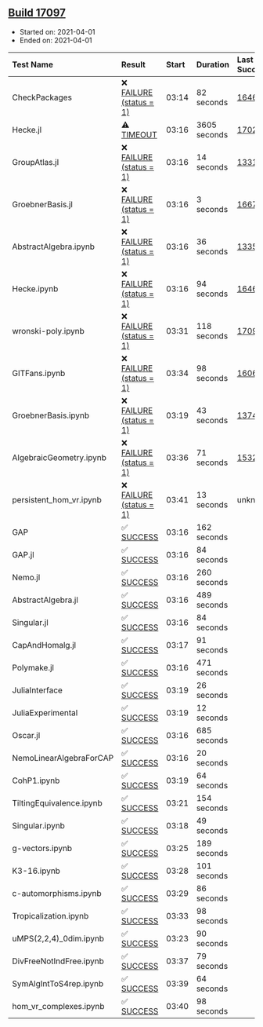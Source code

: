 ## [Build 17097](https://oscarci.mathematik.uni-kl.de/job/oscar/17097/)

* Started on: 2021-04-01
* Ended on: 2021-04-01

| Test Name    | Result | Start | Duration | Last Success | First Failure |
|:-------------|:-------|:------|:---------|:-------------|:--------------|
| CheckPackages | ❌ [FAILURE (status = 1)](https://oscarci.mathematik.uni-kl.de/job/oscar/17097/artifact/logs/build-17097/CheckPackages.log) | 03:14 | 82 seconds | [16463](https://oscarci.mathematik.uni-kl.de/job/oscar/16463/) | [16464](https://oscarci.mathematik.uni-kl.de/job/oscar/16464/) |
| Hecke.jl | ⚠ [TIMEOUT](https://oscarci.mathematik.uni-kl.de/job/oscar/17097/artifact/logs/build-17097/Hecke.jl.log) | 03:16 | 3605 seconds | [17022](https://oscarci.mathematik.uni-kl.de/job/oscar/17022/) | [17023](https://oscarci.mathematik.uni-kl.de/job/oscar/17023/) |
| GroupAtlas.jl | ❌ [FAILURE (status = 1)](https://oscarci.mathematik.uni-kl.de/job/oscar/17097/artifact/logs/build-17097/GroupAtlas.jl.log) | 03:16 | 14 seconds | [13311](https://oscarci.mathematik.uni-kl.de/job/oscar/13311/) | [13312](https://oscarci.mathematik.uni-kl.de/job/oscar/13312/) |
| GroebnerBasis.jl | ❌ [FAILURE (status = 1)](https://oscarci.mathematik.uni-kl.de/job/oscar/17097/artifact/logs/build-17097/GroebnerBasis.jl.log) | 03:16 | 3 seconds | [16676](https://oscarci.mathematik.uni-kl.de/job/oscar/16676/) | [16677](https://oscarci.mathematik.uni-kl.de/job/oscar/16677/) |
| AbstractAlgebra.ipynb | ❌ [FAILURE (status = 1)](https://oscarci.mathematik.uni-kl.de/job/oscar/17097/artifact/logs/build-17097/AbstractAlgebra.ipynb.log) | 03:16 | 36 seconds | [13355](https://oscarci.mathematik.uni-kl.de/job/oscar/13355/) | [13356](https://oscarci.mathematik.uni-kl.de/job/oscar/13356/) |
| Hecke.ipynb | ❌ [FAILURE (status = 1)](https://oscarci.mathematik.uni-kl.de/job/oscar/17097/artifact/logs/build-17097/Hecke.ipynb.log) | 03:16 | 94 seconds | [16463](https://oscarci.mathematik.uni-kl.de/job/oscar/16463/) | [16464](https://oscarci.mathematik.uni-kl.de/job/oscar/16464/) |
| wronski-poly.ipynb | ❌ [FAILURE (status = 1)](https://oscarci.mathematik.uni-kl.de/job/oscar/17097/artifact/logs/build-17097/wronski-poly.ipynb.log) | 03:31 | 118 seconds | [17093](https://oscarci.mathematik.uni-kl.de/job/oscar/17093/) | [17094](https://oscarci.mathematik.uni-kl.de/job/oscar/17094/) |
| GITFans.ipynb | ❌ [FAILURE (status = 1)](https://oscarci.mathematik.uni-kl.de/job/oscar/17097/artifact/logs/build-17097/GITFans.ipynb.log) | 03:34 | 98 seconds | [16068](https://oscarci.mathematik.uni-kl.de/job/oscar/16068/) | [16069](https://oscarci.mathematik.uni-kl.de/job/oscar/16069/) |
| GroebnerBasis.ipynb | ❌ [FAILURE (status = 1)](https://oscarci.mathematik.uni-kl.de/job/oscar/17097/artifact/logs/build-17097/GroebnerBasis.ipynb.log) | 03:19 | 43 seconds | [13748](https://oscarci.mathematik.uni-kl.de/job/oscar/13748/) | [13749](https://oscarci.mathematik.uni-kl.de/job/oscar/13749/) |
| AlgebraicGeometry.ipynb | ❌ [FAILURE (status = 1)](https://oscarci.mathematik.uni-kl.de/job/oscar/17097/artifact/logs/build-17097/AlgebraicGeometry.ipynb.log) | 03:36 | 71 seconds | [15322](https://oscarci.mathematik.uni-kl.de/job/oscar/15322/) | [15323](https://oscarci.mathematik.uni-kl.de/job/oscar/15323/) |
| persistent_hom_vr.ipynb | ❌ [FAILURE (status = 1)](https://oscarci.mathematik.uni-kl.de/job/oscar/17097/artifact/logs/build-17097/persistent_hom_vr.ipynb.log) | 03:41 | 13 seconds | unknown | unknown |
| GAP | ✅ [SUCCESS](https://oscarci.mathematik.uni-kl.de/job/oscar/17097/artifact/logs/build-17097/GAP.log) | 03:16 | 162 seconds |  |  |
| GAP.jl | ✅ [SUCCESS](https://oscarci.mathematik.uni-kl.de/job/oscar/17097/artifact/logs/build-17097/GAP.jl.log) | 03:16 | 84 seconds |  |  |
| Nemo.jl | ✅ [SUCCESS](https://oscarci.mathematik.uni-kl.de/job/oscar/17097/artifact/logs/build-17097/Nemo.jl.log) | 03:16 | 260 seconds |  |  |
| AbstractAlgebra.jl | ✅ [SUCCESS](https://oscarci.mathematik.uni-kl.de/job/oscar/17097/artifact/logs/build-17097/AbstractAlgebra.jl.log) | 03:16 | 489 seconds |  |  |
| Singular.jl | ✅ [SUCCESS](https://oscarci.mathematik.uni-kl.de/job/oscar/17097/artifact/logs/build-17097/Singular.jl.log) | 03:16 | 84 seconds |  |  |
| CapAndHomalg.jl | ✅ [SUCCESS](https://oscarci.mathematik.uni-kl.de/job/oscar/17097/artifact/logs/build-17097/CapAndHomalg.jl.log) | 03:17 | 91 seconds |  |  |
| Polymake.jl | ✅ [SUCCESS](https://oscarci.mathematik.uni-kl.de/job/oscar/17097/artifact/logs/build-17097/Polymake.jl.log) | 03:16 | 471 seconds |  |  |
| JuliaInterface | ✅ [SUCCESS](https://oscarci.mathematik.uni-kl.de/job/oscar/17097/artifact/logs/build-17097/JuliaInterface.log) | 03:19 | 26 seconds |  |  |
| JuliaExperimental | ✅ [SUCCESS](https://oscarci.mathematik.uni-kl.de/job/oscar/17097/artifact/logs/build-17097/JuliaExperimental.log) | 03:19 | 12 seconds |  |  |
| Oscar.jl | ✅ [SUCCESS](https://oscarci.mathematik.uni-kl.de/job/oscar/17097/artifact/logs/build-17097/Oscar.jl.log) | 03:16 | 685 seconds |  |  |
| NemoLinearAlgebraForCAP | ✅ [SUCCESS](https://oscarci.mathematik.uni-kl.de/job/oscar/17097/artifact/logs/build-17097/NemoLinearAlgebraForCAP.log) | 03:16 | 20 seconds |  |  |
| CohP1.ipynb | ✅ [SUCCESS](https://oscarci.mathematik.uni-kl.de/job/oscar/17097/artifact/logs/build-17097/CohP1.ipynb.log) | 03:19 | 64 seconds |  |  |
| TiltingEquivalence.ipynb | ✅ [SUCCESS](https://oscarci.mathematik.uni-kl.de/job/oscar/17097/artifact/logs/build-17097/TiltingEquivalence.ipynb.log) | 03:21 | 154 seconds |  |  |
| Singular.ipynb | ✅ [SUCCESS](https://oscarci.mathematik.uni-kl.de/job/oscar/17097/artifact/logs/build-17097/Singular.ipynb.log) | 03:18 | 49 seconds |  |  |
| g-vectors.ipynb | ✅ [SUCCESS](https://oscarci.mathematik.uni-kl.de/job/oscar/17097/artifact/logs/build-17097/g-vectors.ipynb.log) | 03:25 | 189 seconds |  |  |
| K3-16.ipynb | ✅ [SUCCESS](https://oscarci.mathematik.uni-kl.de/job/oscar/17097/artifact/logs/build-17097/K3-16.ipynb.log) | 03:28 | 101 seconds |  |  |
| c-automorphisms.ipynb | ✅ [SUCCESS](https://oscarci.mathematik.uni-kl.de/job/oscar/17097/artifact/logs/build-17097/c-automorphisms.ipynb.log) | 03:29 | 86 seconds |  |  |
| Tropicalization.ipynb | ✅ [SUCCESS](https://oscarci.mathematik.uni-kl.de/job/oscar/17097/artifact/logs/build-17097/Tropicalization.ipynb.log) | 03:33 | 98 seconds |  |  |
| uMPS(2,2,4)_0dim.ipynb | ✅ [SUCCESS](https://oscarci.mathematik.uni-kl.de/job/oscar/17097/artifact/logs/build-17097/uMPS-2-2-4-_0dim.ipynb.log) | 03:23 | 90 seconds |  |  |
| DivFreeNotIndFree.ipynb | ✅ [SUCCESS](https://oscarci.mathematik.uni-kl.de/job/oscar/17097/artifact/logs/build-17097/DivFreeNotIndFree.ipynb.log) | 03:37 | 79 seconds |  |  |
| SymAlgIntToS4rep.ipynb | ✅ [SUCCESS](https://oscarci.mathematik.uni-kl.de/job/oscar/17097/artifact/logs/build-17097/SymAlgIntToS4rep.ipynb.log) | 03:39 | 64 seconds |  |  |
| hom_vr_complexes.ipynb | ✅ [SUCCESS](https://oscarci.mathematik.uni-kl.de/job/oscar/17097/artifact/logs/build-17097/hom_vr_complexes.ipynb.log) | 03:40 | 98 seconds |  |  |
